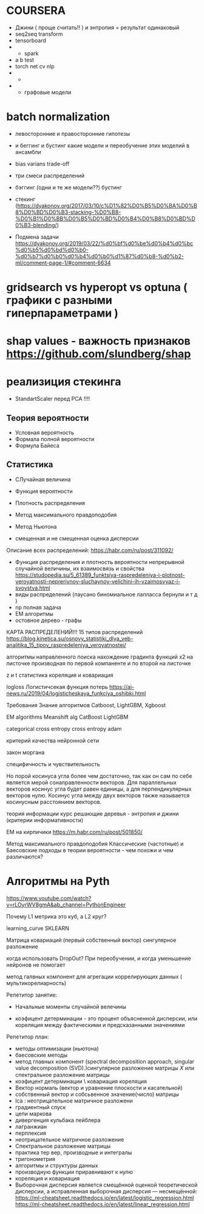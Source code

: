 # COURSERA

* Джини ( проще считать!! ) и энтропия = результат одинаковый
* seq2seq transform 
* tensorboard 
* * spark
* a b test 
* torch net cv nlp
* *
* * графовые модели

# batch normalization
* левосторонние и правосторонние гипотезы
*  и беггинг и бустинг какие модели и переобучение этих моделий в ансамбли


* bias varians trade-off
* три смеси распределений
* бэггинг (одни и те же модели??) бустинг
* стекинг (https://dyakonov.org/2017/03/10/c%D1%82%D0%B5%D0%BA%D0%B8%D0%BD%D0%B3-stacking-%D0%B8-%D0%B1%D0%BB%D0%B5%D0%BD%D0%B4%D0%B8%D0%BD%D0%B3-blending/)
* Подмена задачи https://dyakonov.org/2019/03/22/%d0%bf%d0%be%d0%b4%d0%bc%d0%b5%d0%bd%d0%b0-%d0%b7%d0%b0%d0%b4%d0%b0%d1%87%d0%b8-%d0%b2-ml/comment-page-1/#comment-6634


# gridsearch vs hyperopt vs optuna ( графики с разными гиперпараметрами ) 
# shap values - важность признаков https://github.com/slundberg/shap

# реализиция стекинга

* StandartScaler перед PCA !!!!



## Теория вероятности
* Условная вероятность
* Формала полной вероятности
* Формула Байеса

## Статистика
* СЛучайная величина
* Функция вероятности
* Плотность распределения
* Метод максимального правдоподобия
* Метод Ньютона

* смещенная и не смещенная оценка дисперсии

Описание всех распределений:
https://habr.com/ru/post/311092/

* Функция распределения и плотность вероятности непрерывной случайной величины, их взаимосвязь и свойства
https://studopedia.su/5_61389_funktsiya-raspredeleniya-i-plotnost-veroyatnosti-neprerivnoy-sluchaynoy-velichini-ih-vzaimosvyaz-i-svoystva.html
* виды распределений (паусано биномиальное лапласса  бернули и т д )
* np полная задача
* EM алгоритмы 
* остовное дерево - графы




КАРТА РАСПРЕДЕЛЕНИЙ!!! 15 типов распределений
https://blog.kinetica.su/osnovy_statistiki_dlya_veb-analitika_15_tipov_raspredeleniya_veroyatnostej/

алгоритмы направленного поиска
нахождение градинта функций x2 на листочке 
производная по первой компаненте и по второй на листочке

z и t статистика
кореляция и ковариация 

logloss Логистичсекая функция потерь
https://ai-news.ru/2019/04/logisticheskaya_funkciya_oshibki.html


Требования
Знание алгоритмов Catboost, LightGBM, Xgboost

EM algorithms 
Meanshift alg
CatBoost
LightGBM

categorical cross entropy 
cross entropy
adam

критерий качества нейронной сети

 закон моргана

специфичность и чувствительность

Но порой косинуса угла более чем достаточно, так как он сам по себе является мерой сонаправленности векторов. Для параллельных векторов косинус угла будет равен единицы, а для перпендикулярных векторов нулю. Косинус угла между двух векторов также называется косинусным расстоянием векторов.

теория информации курс 
решающие деревья - энтропия и джини (критерии информативности)

EM на кирпичики
https://m.habr.com/ru/post/501850/

Метод максимального правдоподобия
Классические (частотные) и Баесовские подходы в теории вероятности - чем похожи и чем различаются?

# Алгоритмы на Pyth
https://www.youtube.com/watch?v=rLOyrWV8gmA&ab_channel=PythonEngineer


Почему L1 метрика это куб, а L2 круг?

learning_curve SKLEARN

Матрица ковариаций (первый собственный вектор)
сингулярное разложение

когда использовать DropOut?
При переобучении, и когда уменьшение нейронов не помогает

метод галвных компонент для агрегации коррелирующих данных ( мультикорелиарность) 

Репетитор занятие:
* Начальные моменты случайной велечины


* коэфицент детерминации - это процент объясненной дисперсии, или кореляция между фактическими и предсказанными значениями

Репетитор план:
* методы оптимизации (ньютона)
* баесовские методы
* метод главных компонент (spectral decomposition approach,  singular value decomposition (SVD).)сингулярное разложение матрицы 𝑋 или спектральное разложение матрицы  
* коэфицент детерминации \ ковариация  кореляция
* Вектор нормаль (вектор и уравнение плоскости и касательной)
* собственный вектор и собсьвенное значение(число) матрицы
* lca : неотрицательное матричное разложени 
* градиентный спуск
* цепи маркова
* дивергенция кульбака лейблера
* лагранжиан
* перплексия
* неотрицательное матричное разложение
* Спектральное разложение матрицы
* практика тер вер, производные и интегралы
* тригонометрия
* алгоритмы и структуры данных
* производную функции приравнивают к нулю
* кореляция и ковариация 
* Выборочная дисперсия является смещённой оценкой теоретической дисперсии, а исправленная выборочная дисперсия — несмещённой:
https://ml-cheatsheet.readthedocs.io/en/latest/logistic_regression.html
https://ml-cheatsheet.readthedocs.io/en/latest/linear_regression.html
